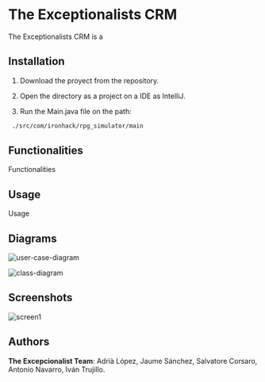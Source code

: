 # The Exceptionalists CRM

The Exceptionalists CRM is a 

## Installation

1. Download the proyect from the repository.

2. Open the directory as a project on a IDE as IntelliJ.

3. Run the Main.java file on the path:

```bash
 ./src/com/ironhack/rpg_simulator/main
```

## Functionalities

Functionalities
  
## Usage

Usage

## Diagrams

![user-case-diagram]('https://github.com/The-Exceptionalists/The-Exceptionalists-CRM/blob/develop/src/main/resources/CRM-UseCase-Diagram.jpg')

![class-diagram]('URL')
   
## Screenshots

![screen1]('URL')

## Authors
**The Excepcionalist Team**: Adrià López, Jaume Sánchez, Salvatore Corsaro, Antonio Navarro, Iván Trujillo.
